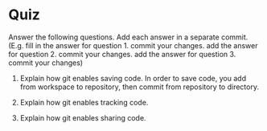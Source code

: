 # Quiz

Answer the following questions. Add each answer in a separate commit. (E.g. fill in the answer for question 1. commit your changes. add the answer for question 2. commit your changes. add the answer for question 3. commit your changes)

1. Explain how git enables saving code.
In order to save code, you add from workspace to repository, then commit
 from repository to directory.
2. Explain how git enables tracking code.

3. Explain how git enables sharing code.
  
